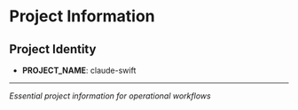 # Project Information

## Project Identity
- **PROJECT_NAME**: claude-swift

---

*Essential project information for operational workflows*